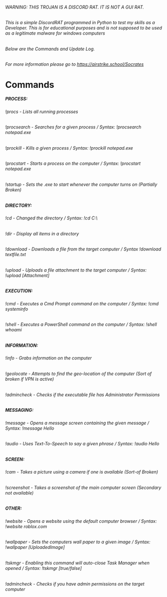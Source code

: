 ###### WARNING: THIS TROJAN IS A DISCORD RAT. IT IS NOT A GUI RAT.
###### This is a simple DiscordRAT programmed in Python to test my skills as a Developer. This is for educational purposes and is not supposed to be used as a legitimate malware for windows computers
###### Below are the Commands and Update Log.
###### For more information please go to https://airstrike.school/Socrates

# Commands

##### PROCESS:
###### !procs - Lists all running processes
###### !procsearch - Searches for a given process / Syntax: !procsearch notepad.exe
###### !prockill - Kills a given process / Syntax: !prockill notepad.exe
###### !procstart - Starts a process on the computer / Syntax: !procstart notepad.exe
###### !startup - Sets the .exe to start whenever the computer turns on (Partially Broken)

##### DIRECTORY:
###### !cd - Changed the directory / Syntax: !cd C:\
###### !dir - Display all items in a directory
###### !download - Downloads a file from the target computer / Syntax !download textfile.txt
###### !upload - Uploads a file attachment to the target computer / Syntax: !upload [Attachment]

##### EXECUTION: 
###### !cmd - Executes a Cmd Prompt command on the computer / Syntax: !cmd systeminfo
###### !shell - Executes a PowerShell command on the computer / Syntax: !shell whoami

##### INFORMATION:
###### !info - Grabs information on the computer
###### !geolocate - Attempts to find the geo-location of the computer (Sort of broken if VPN is active)
###### !admincheck - Checks if the executable file has Administrator Permissions

##### MESSAGING:
###### !message - Opens a message screen containing the given message / Syntax: !message Hello
###### !audio - Uses Text-To-Speech to say a given phrase / Syntax: !audio Hello

##### SCREEN:
###### !cam - Takes a picture using a camera if one is available (Sort-of Broken)
###### !screenshot - Takes a screenshot of the main computer screen (Secondary not available)

##### OTHER:
###### !website - Opens a website using the default computer browser / Syntax: !website roblox.com
###### !wallpaper - Sets the computers wall paper to a given image / Syntax: !wallpaper [UploadedImage]
###### !tskmgr - Enabling this command will auto-close Task Manager when opened / Syntax: !tskmgr [true/false]
###### !admincheck - Checks if you have admin permissions on the target computer
